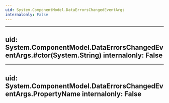 ```yaml
---
uid: System.ComponentModel.DataErrorsChangedEventArgs
internalonly: False
---
```


---
uid: System.ComponentModel.DataErrorsChangedEventArgs.#ctor(System.String)
internalonly: False
---

---
uid: System.ComponentModel.DataErrorsChangedEventArgs.PropertyName
internalonly: False
---
